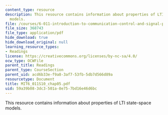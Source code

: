 ```yaml
---
content_type: resource
description: This resource contains information about properties of LTI state-space
  models.
file: /courses/6-011-introduction-to-communication-control-and-signal-processing-spring-2010/59a39b083dc3501a8e757bd16e46d6bc_MIT6_011S10_chap05.pdf
file_size: 368743
file_type: application/pdf
hide_download: true
hide_download_original: null
learning_resource_types:
- Readings
license: https://creativecommons.org/licenses/by-nc-sa/4.0/
ocw_type: OCWFile
parent_title: Readings
parent_type: CourseSection
parent_uid: acd6b33e-f9a8-3af7-53fb-5db7d566d89a
resourcetype: Document
title: MIT6_011S10_chap05.pdf
uid: 59a39b08-3dc3-501a-8e75-7bd16e46d6bc
---
```

This resource contains information about properties of LTI state-space models.